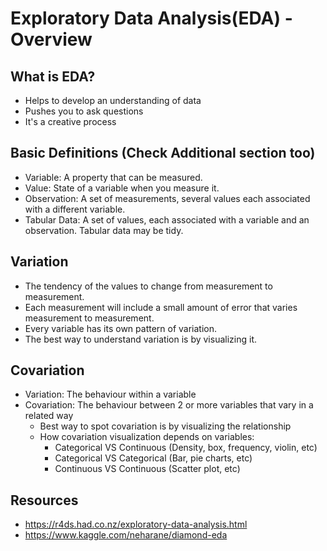 # Exploratory Data Analysis(EDA) - Overview
## What is EDA?
- Helps to develop an understanding of data
- Pushes you to ask questions
- It's a creative process

## Basic Definitions (Check Additional section too)
- Variable: A property that can be measured.
- Value: State of a variable when you measure it.
- Observation: A set of measurements, several values each associated with a different variable.
- Tabular Data: A set of values, each associated with a variable and an observation. Tabular data may be tidy.

## Variation
- The tendency of the values to change from measurement to measurement.
- Each measurement will include a small amount of error that varies measurement to measurement.
- Every variable has its own pattern of variation.
- The best way to understand variation is by visualizing it.

## Covariation
- Variation: The behaviour within a variable
- Covariation: The behaviour between 2 or more variables that vary in a related way
  - Best way to spot covariation is by visualizing the relationship
  - How covariation visualization depends on variables:
    - Categorical VS Continuous (Density, box, frequency, violin, etc)
    - Categorical VS Categorical (Bar, pie charts, etc)
    - Continuous VS Continuous (Scatter plot, etc)

## Resources
- https://r4ds.had.co.nz/exploratory-data-analysis.html
- https://www.kaggle.com/neharane/diamond-eda